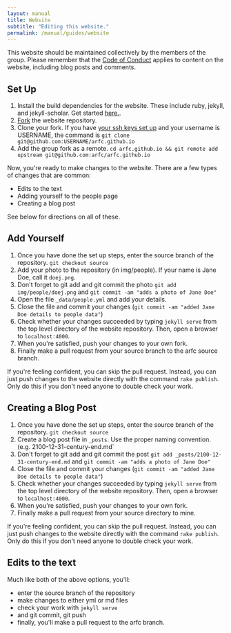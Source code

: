 ```yaml
---
layout: manual
title: Website
subtitle: "Editing this website."
permalink: /manual/guides/website
---
```


This website should be maintained collectively by the members of the group. 
Please remember that the [Code of Conduct](/manual/coc) applies to content on 
the website, including blog posts and comments. 

## Set Up 

1. Install the build dependencies for the website. These include ruby, jekyll, 
   and jekyll-scholar. Get started [here.](https://jekyllrb.com/docs/installation/).
2. [Fork](https://github.com/arfc/arfc.github.io#fork-destination-box) the website repository. 
3. Clone your fork. If you have [your ssh keys set up](https://help.github.com/articles/generating-an-ssh-key/) 
   and your username is USERNAME, the command is `git clone 
   git@github.com:USERNAME/arfc.github.io`
4. Add the group fork as a remote. `cd arfc.github.io && git remote add 
   upstream git@github.com:arfc/arfc.github.io`

Now, you're ready to make changes to the website. There are a few types of 
changes that are common:

- Edits to the text
- Adding yourself to the people page
- Creating a blog post

See below for directions on all of these.

## Add Yourself

1. Once you have done the set up steps, enter the source branch of the repository. `git checkout source`
2. Add your photo to the repository (in img/people). If your name is Jane Doe, call it `doej.png`.
3. Don't forget to git add and git commit the photo `git add img/people/doej.png` and `git commit -am "adds a photo of Jane Doe"`
4. Open the file `_data/people.yml` and add your details.
5. Close the file and commit your changes (`git commit -am "added Jane Doe details to people data"`)
6. Check whether your changes succeeded by typing `jekyll serve` from the top 
   level directory of the website repository. Then, open a browser to 
   `localhost:4000`.
7. When you're satisfied, push your changes to your own fork. 
8. Finally make a pull request from your source branch to the arfc source 
   branch. 

If you're feeling confident, you can skip the pull request. Instead, you can 
just push changes to the website directly with the command `rake publish`. Only 
do this if you don't need anyone to double check your work. 

## Creating a Blog Post


1. Once you have done the set up steps, enter the source branch of the repository. `git checkout source`
2. Create a blog post file in `_posts`. Use the proper naming convention. (e.g. 
   2100-12-31-century-end.md`
3. Don't forget to git add and git commit the post `git add _posts/2100-12-31-century-end.md` and `git commit -am "adds a photo of Jane Doe"`
4. Close the file and commit your changes (`git commit -am "added Jane Doe details to people data"`)
5. Check whether your changes succeeded by typing `jekyll serve` from the top 
   level directory of the website repository. Then, open a browser to 
   `localhost:4000`.
6. When you're satisfied, push your changes to your own fork. 
7. Finally make a pull request from your source directory to mine. 

If you're feeling confident, you can skip the pull request. Instead, you can 
just push changes to the website directly with the command `rake publish`. Only 
do this if you don't need anyone to double check your work. 

## Edits to the text

Much like both of the above options, you'll:

- enter the source branch of the repository
- make changes to either yml or md files
- check your work with `jekyll serve`
- and git commit, git push
- finally, you'll make a pull request to the arfc branch.


